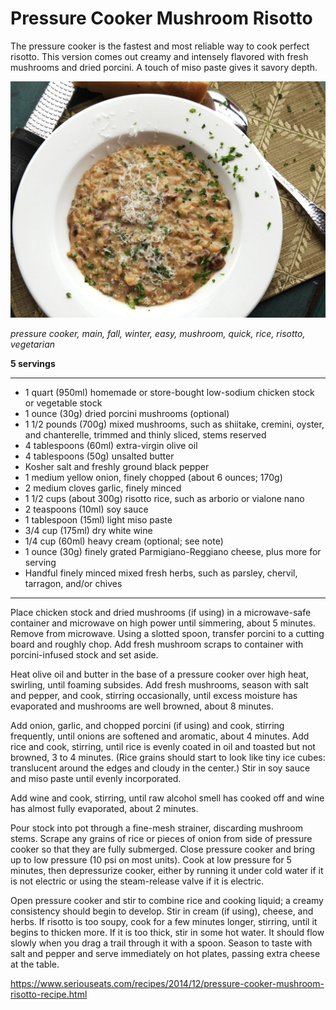 # Pressure Cooker Mushroom Risotto

The pressure cooker is the fastest and most reliable way to cook perfect risotto. This version comes out creamy and intensely flavored with fresh mushrooms and dried porcini. A touch of miso paste gives it savory depth.

![](images/20141103-mushroom-risotto-pressure-cooker-1.jpg)

*pressure cooker, main, fall, winter, easy, mushroom, quick, rice, risotto, vegetarian*

**5 servings**

---

- 1 quart (950ml) homemade or store-bought low-sodium chicken stock or vegetable stock
- 1 ounce (30g) dried porcini mushrooms (optional)
- 1 1/2 pounds (700g) mixed mushrooms, such as shiitake, cremini, oyster, and chanterelle, trimmed and thinly sliced, stems reserved
- 4 tablespoons (60ml) extra-virgin olive oil
- 4 tablespoons (50g) unsalted butter
- Kosher salt and freshly ground black pepper
- 1 medium yellow onion, finely chopped (about 6 ounces; 170g)
- 2 medium cloves garlic, finely minced
- 1 1/2 cups (about 300g) risotto rice, such as arborio or vialone nano
- 2 teaspoons (10ml) soy sauce
- 1 tablespoon (15ml) light miso paste
- 3/4 cup (175ml) dry white wine
- 1/4 cup (60ml) heavy cream (optional; see note)
- 1 ounce (30g) finely grated Parmigiano-Reggiano cheese, plus more for serving
- Handful finely minced mixed fresh herbs, such as parsley, chervil, tarragon, and/or chives

---

Place chicken stock and dried mushrooms (if using) in a microwave-safe container and microwave on high power until simmering, about 5 minutes. Remove from microwave. Using a slotted spoon, transfer porcini to a cutting board and roughly chop. Add fresh mushroom scraps to container with porcini-infused stock and set aside.

Heat olive oil and butter in the base of a pressure cooker over high heat, swirling, until foaming subsides. Add fresh mushrooms, season with salt and pepper, and cook, stirring occasionally, until excess moisture has evaporated and mushrooms are well browned, about 8 minutes.

Add onion, garlic, and chopped porcini (if using) and cook, stirring frequently, until onions are softened and aromatic, about 4 minutes. Add rice and cook, stirring, until rice is evenly coated in oil and toasted but not browned, 3 to 4 minutes. (Rice grains should start to look like tiny ice cubes: translucent around the edges and cloudy in the center.) Stir in soy sauce and miso paste until evenly incorporated.

Add wine and cook, stirring, until raw alcohol smell has cooked off and wine has almost fully evaporated, about 2 minutes.

Pour stock into pot through a fine-mesh strainer, discarding mushroom stems. Scrape any grains of rice or pieces of onion from side of pressure cooker so that they are fully submerged. Close pressure cooker and bring up to low pressure (10 psi on most units). Cook at low pressure for 5 minutes, then depressurize cooker, either by running it under cold water if it is not electric or using the steam-release valve if it is electric.

Open pressure cooker and stir to combine rice and cooking liquid; a creamy consistency should begin to develop. Stir in cream (if using), cheese, and herbs. If risotto is too soupy, cook for a few minutes longer, stirring, until it begins to thicken more. If it is too thick, stir in some hot water. It should flow slowly when you drag a trail through it with a spoon. Season to taste with salt and pepper and serve immediately on hot plates, passing extra cheese at the table.

https://www.seriouseats.com/recipes/2014/12/pressure-cooker-mushroom-risotto-recipe.html